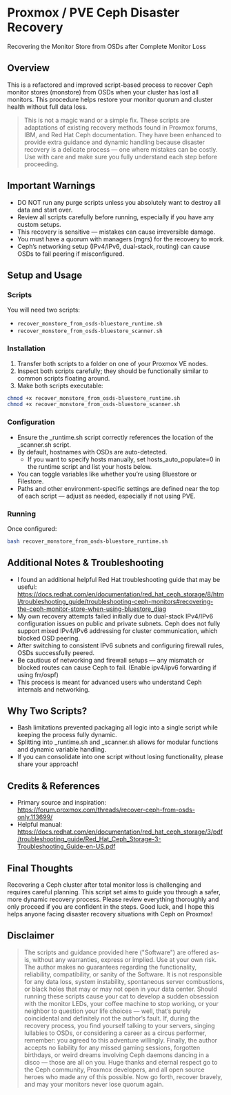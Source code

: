 # Proxmox / PVE Ceph Disaster Recovery
Recovering the Monitor Store from OSDs after Complete Monitor Loss

## Overview
This is a refactored and improved script-based process to recover Ceph monitor stores (monstore) from OSDs when your cluster has lost all monitors. This procedure helps restore your monitor quorum and cluster health without full data loss.
> This is not a magic wand or a simple fix. These scripts are adaptations of existing recovery methods found in Proxmox forums, IBM, and Red Hat Ceph documentation. They have been enhanced to provide extra guidance and dynamic handling because disaster recovery is a delicate process — one where mistakes can be costly. Use with care and make sure you fully understand each step before proceeding.

## Important Warnings
- DO NOT run any purge scripts unless you absolutely want to destroy all data and start over.
- Review all scripts carefully before running, especially if you have any custom setups.
- This recovery is sensitive — mistakes can cause irreversible damage.
- You must have a quorum with managers (mgrs) for the recovery to work.
- Ceph’s networking setup (IPv4/IPv6, dual-stack, routing) can cause OSDs to fail peering if misconfigured.

## Setup and Usage
### Scripts
You will need two scripts:
- `recover_monstore_from_osds-bluestore_runtime.sh`
- `recover_monstore_from_osds-bluestore_scanner.sh`

### Installation
1. Transfer both scripts to a folder on one of your Proxmox VE nodes.
2. Inspect both scripts carefully; they should be functionally similar to common scripts floating around.
3. Make both scripts executable:
```bash
chmod +x recover_monstore_from_osds-bluestore_runtime.sh
chmod +x recover_monstore_from_osds-bluestore_scanner.sh
```
### Configuration
- Ensure the _runtime.sh script correctly references the location of the _scanner.sh script.
- By default, hostnames with OSDs are auto-detected.
  - If you want to specify hosts manually, set hosts_auto_populate=0 in the runtime script and list your hosts below.
- You can toggle variables like whether you’re using Bluestore or Filestore.
- Paths and other environment-specific settings are defined near the top of each script — adjust as needed, especially if not using PVE.
### Running
Once configured:
```bash
bash recover_monstore_from_osds-bluestore_runtime.sh
```
## Additional Notes & Troubleshooting
- I found an additional helpful Red Hat troubleshooting guide that may be useful:
https://docs.redhat.com/en/documentation/red_hat_ceph_storage/8/html/troubleshooting_guide/troubleshooting-ceph-monitors#recovering-the-ceph-monitor-store-when-using-bluestore_diag
- My own recovery attempts failed initially due to dual-stack IPv4/IPv6 configuration issues on public and private subnets. Ceph does not fully support mixed IPv4/IPv6 addressing for cluster communication, which blocked OSD peering.
- After switching to consistent IPv6 subnets and configuring firewall rules, OSDs successfully peered.
- Be cautious of networking and firewall setups — any mismatch or blocked routes can cause Ceph to fail. (Enable ipv4/ipv6 forwarding if using frr/ospf)
- This process is meant for advanced users who understand Ceph internals and networking.

## Why Two Scripts?
- Bash limitations prevented packaging all logic into a single script while keeping the process fully dynamic.
- Splitting into _runtime.sh and _scanner.sh allows for modular functions and dynamic variable handling.
- If you can consolidate into one script without losing functionality, please share your approach!

## Credits & References
- Primary source and inspiration: https://forum.proxmox.com/threads/recover-ceph-from-osds-only.113699/
- Helpful manual: https://docs.redhat.com/en/documentation/red_hat_ceph_storage/3/pdf/troubleshooting_guide/Red_Hat_Ceph_Storage-3-Troubleshooting_Guide-en-US.pdf

## Final Thoughts
Recovering a Ceph cluster after total monitor loss is challenging and requires careful planning. This script set aims to guide you through a safer, more dynamic recovery process. Please review everything thoroughly and only proceed if you are confident in the steps.
Good luck, and I hope this helps anyone facing disaster recovery situations with Ceph on Proxmox!

## Disclaimer
> The scripts and guidance provided here ("Software") are offered as-is, without any warranties, express or implied. Use at your own risk.
The author makes no guarantees regarding the functionality, reliability, compatibility, or sanity of the Software. It is not responsible for any data loss, system instability, spontaneous server combustions, or black holes that may or may not open in your data center.
Should running these scripts cause your cat to develop a sudden obsession with the monitor LEDs, your coffee machine to stop working, or your neighbor to question your life choices — well, that’s purely coincidental and definitely not the author’s fault.
If, during the recovery process, you find yourself talking to your servers, singing lullabies to OSDs, or considering a career as a circus performer, remember: you agreed to this adventure willingly.
Finally, the author accepts no liability for any missed gaming sessions, forgotten birthdays, or weird dreams involving Ceph daemons dancing in a disco — those are all on you.
Huge thanks and eternal respect go to the Ceph community, Proxmox developers, and all open source heroes who made any of this possible.
Now go forth, recover bravely, and may your monitors never lose quorum again.

